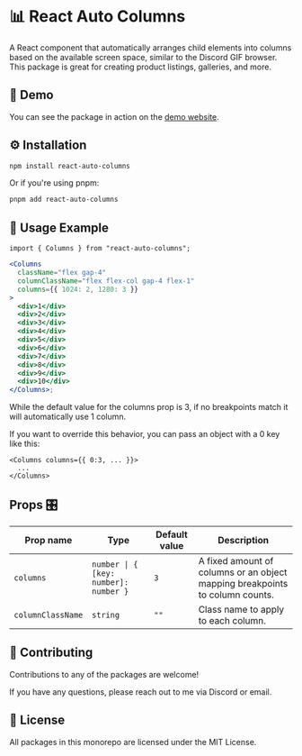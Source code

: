 # 📊 React Auto Columns

A React component that automatically arranges child elements into columns based
on the available screen space, similar to the Discord GIF browser. This package
is great for creating product listings, galleries, and more.

## 🚀 Demo

You can see the package in action on the
[demo website](https://react-components.taep96.moe/).

## ⚙️ Installation

```sh
npm install react-auto-columns
```

Or if you're using pnpm:

```sh
pnpm add react-auto-columns
```

## 🚀 Usage Example

```tsx
import { Columns } from "react-auto-columns";
```

```jsx
<Columns
  className="flex gap-4"
  columnClassName="flex flex-col gap-4 flex-1"
  columns={{ 1024: 2, 1280: 3 }}
>
  <div>1</div>
  <div>2</div>
  <div>3</div>
  <div>4</div>
  <div>5</div>
  <div>6</div>
  <div>7</div>
  <div>8</div>
  <div>9</div>
  <div>10</div>
</Columns>;
```

While the default value for the columns prop is 3, if no breakpoints match it
will automatically use 1 column.

If you want to override this behavior, you can pass an object with a 0 key like
this:

```tsx
<Columns columns={{ 0:3, ... }}>
  ...
</Columns>
```

## Props 🎛

| Prop name         | Type                                  | Default value | Description                                                                  |
| ----------------- | ------------------------------------- | ------------- | ---------------------------------------------------------------------------- |
| `columns`         | `number \| { [key: number]: number }` | `3`           | A fixed amount of columns or an object mapping breakpoints to column counts. |
| `columnClassName` | `string`                              | `""`          | Class name to apply to each column.                                          |

## 🤝 Contributing

Contributions to any of the packages are welcome!

If you have any questions, please reach out to me via Discord or email.

## 📝 License

All packages in this monorepo are licensed under the MIT License.

